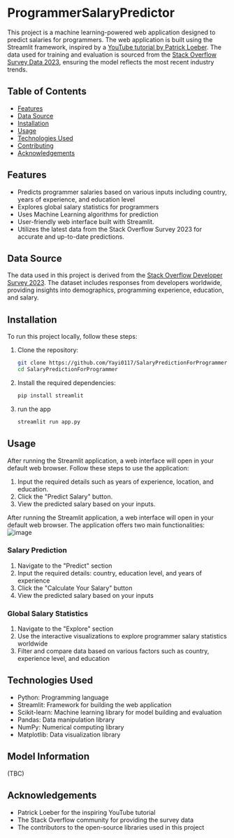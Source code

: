 # ProgrammerSalaryPredictor

This project is a machine learning-powered web application designed to predict salaries for programmers. The web application is built using the Streamlit framework, inspired by a [YouTube tutorial by Patrick Loeber](https://www.youtube.com/watch?v=xl0N7tHiwlw&t=39s). The data used for training and evaluation is sourced from the [Stack Overflow Survey Data 2023](https://survey.stackoverflow.co/), ensuring the model reflects the most recent industry trends.

## Table of Contents
- [Features](#features)
- [Data Source](#data-source)
- [Installation](#installation)
- [Usage](#usage)
- [Technologies Used](#technologies-used)
- [Contributing](#contributing)
- [Acknowledgements](#acknowledgements)

## Features
- Predicts programmer salaries based on various inputs including country, years of experience, and education level
- Explores global salary statistics for programmers
- Uses Machine Learning algorithms for prediction
- User-friendly web interface built with Streamlit.
- Utilizes the latest data from the Stack Overflow Survey 2023 for accurate and up-to-date predictions.

## Data Source
The data used in this project is derived from the [Stack Overflow Developer Survey 2023](https://survey.stackoverflow.co/). The dataset includes responses from developers worldwide, providing insights into demographics, programming experience, education, and salary.

## Installation
To run this project locally, follow these steps:

1. Clone the repository:
   ```bash
   git clone https://github.com/Yayi0117/SalaryPredictionForProgrammer.git
   cd SalaryPredictionForProgrammer
2. Install the required dependencies:
   ```bash
   pip install streamlit
4. run the app
   ```bash
   streamlit run app.py
   
## Usage

After running the Streamlit application, a web interface will open in your default web browser. Follow these steps to use the application:

1. Input the required details such as years of experience, location, and education.
2. Click the "Predict Salary" button.
3. View the predicted salary based on your inputs.

After running the Streamlit application, a web interface will open in your default web browser. The application offers two main functionalities:
![image](https://github.com/user-attachments/assets/1a18c1d6-aef2-4fbb-9b52-9a3feffb9686)



### Salary Prediction

1. Navigate to the "Predict" section
2. Input the required details: country, education level, and years of experience
3. Click the "Calculate Your Salary" button
4. View the predicted salary based on your inputs

### Global Salary Statistics

1. Navigate to the "Explore" section
2. Use the interactive visualizations to explore programmer salary statistics worldwide
3. Filter and compare data based on various factors such as country, experience level, and education

## Technologies Used

- Python: Programming language
- Streamlit: Framework for building the web application
- Scikit-learn: Machine learning library for model building and evaluation
- Pandas: Data manipulation library
- NumPy: Numerical computing library
- Matplotlib: Data visualization library

## Model Information
(TBC)

## Acknowledgements

- Patrick Loeber for the inspiring YouTube tutorial
- The Stack Overflow community for providing the survey data
- The contributors to the open-source libraries used in this project
